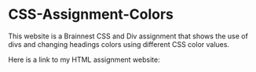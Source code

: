 # CSS-Assignment-Colors

This website is a Brainnest CSS and Div assignment that shows the use of divs and changing headings colors using different CSS color values.

Here is a link to my HTML assignment website: 
